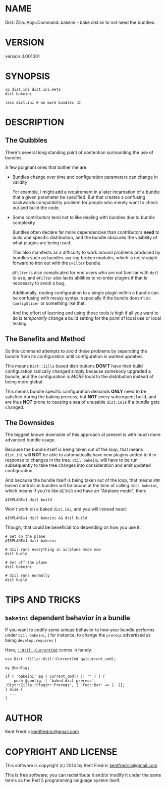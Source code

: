 # NAME

Dist::Zilla::App::Command::bakeini - bake dist.ini to not need the bundles.

# VERSION

version 0.001001

# SYNOPSIS

    cp dist.ini dist.ini.meta
    dzil bakeini

    less dist.ini # no more bundles :D

# DESCRIPTION

## The Quibbles

There's several long standing point of contention surrounding the use of bundles.

A few poignant ones that bother me are:

- Bundles change over time and configuration parameters can change in validity

    For example, I might add a requirement in a later incarnation of a bundle that a given parameter be specified. But that creates
    a confusing backwards compatibility problem for people who merely want to check out and build the code.

- Some contributors tend not to like dealing with bundles due to bundle complexity

    Bundles often declare far more dependencies than contributors **need** to build one specific distribution, and the bundle
    obscures the visibility of what plugins are being used.

    This also manifests as a difficulty to work around problems produced by bundles such as bundles `use`-ing broken modules,
    which is not straight forward to iron out with the `@Filter` bundle.

    `@Filter` is also complicated for end users who are not familiar with `dzil` to use, and `@Filter` also lacks abilities to
    re-order plugins if that is necessary to avoid a bug.

    Additionally, routing configuration to a single plugin within a bundle can be confusing with messy syntax, especially if the
    bundle doesn't `do` `ConfigSlicer` or something like that.

    And the effort of learning and using those tools is high if all you want to do is _temporarily_ change a build setting for the
    point of local use or local testing.

## The Benefits and Method

So this command attempts to avoid these problems by separating the bundle from its configuration until configuration is wanted
updated.

This means `Dist::Zilla` based distributions **DON'T** have their build configuration radically changed simply because somebody
upgraded a bundle, and the configuration is _MORE_ local to the distribution instead of being more global.

This means bundle specific configuration demands **ONLY** need to be satisfied during the baking process, but **NOT** every
subsequent build, and are thus **NOT** prone to causing a sea of unusable `dist.ini`s if a bundle gets changed.

## The Downsides

The biggest known downside of this approach at present is with much more advanced bundle usage.

Because the bundle itself is being taken out of the loop, that means `dist.ini` will **NOT** be able to automatically have new
plugins added to it in response to changes in the tree. `dzil bakeini` will have to be run subsequently to take tree changes
into consideration and emit updated configuration.

And because the bundle itself is being taken out of the loop, that means `ENV` based controls in bundles will be bound at the
time of calling `dzil bakeini`, which means if you're like `@ETHER` and have an "Airplane mode", then:

    AIRPLANE=1 dzil build

Won't work on a baked `dist.ini`, and you will instead need:

    AIRPLANE=1 dzil bakeini && dzil build

Though, that could be beneficial too depending on how you use it.

    # Get on the plane
    AIRPLANE=1 dzil bakeini

    # dzil runs everything in airplane mode now
    dzil build

    # Get off the plane
    dzil bakeini

    # dzil runs normally
    dzil build

# TIPS AND TRICKS

## `bakeini` dependent behavior in a bundle

If you want to codify some unique behavior to how your bundle performs under `dzil bakeini`, ( for instance, to change the `prereqs` advertised as being `develop.requires` )

Here, [`::Util::CurrentCmd`](https://metacpan.org/pod/Dist::Zilla::Util::CurrentCmd) comes in handy:

    use Dist::Zilla::Util::CurrentCmd qw(current_cmd);

    my @config;
    ...
    if ( 'bakeini' eq ( current_cmd() || '' ) ) {
        push @config, [ 'baked dist prereqs', 'Dist::Zilla::Plugin::Prereqs', { 'Foo::Bar' => 2  }];
    } else {
      ...
    }

# AUTHOR

Kent Fredric <kentfredric@gmail.com>

# COPYRIGHT AND LICENSE

This software is copyright (c) 2014 by Kent Fredric <kentfredric@gmail.com>.

This is free software; you can redistribute it and/or modify it under
the same terms as the Perl 5 programming language system itself.

